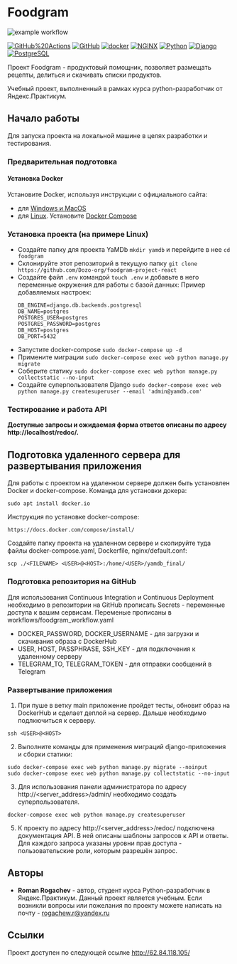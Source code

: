 # Foodgram 
![example workflow](https://github.com/Dozo-org/foodgram-project-react/actions/workflows/foodgram_workflow.yml/badge.svg)

[![GitHub%20Actions](https://img.shields.io/badge/-GitHub%20Actions-464646??style=flat-square&logo=GitHub%20actions)](https://github.com/features/actions)
[![GitHub](https://img.shields.io/badge/-GitHub-464646??style=flat-square&logo=GitHub)](https://github.com/)
[![docker](https://img.shields.io/badge/-Docker-464646??style=flat-square&logo=docker)](https://www.docker.com/)
[![NGINX](https://img.shields.io/badge/-NGINX-464646??style=flat-square&logo=NGINX)](https://nginx.org/ru/)
[![Python](https://img.shields.io/badge/-Python-464646??style=flat-square&logo=Python)](https://www.python.org/)
[![Django](https://img.shields.io/badge/-Django-464646??style=flat-square&logo=Django)](https://www.djangoproject.com/)
[![PostgreSQL](https://img.shields.io/badge/-PostgreSQL-464646??style=flat-square&logo=PostgreSQL)](https://www.postgresql.org/)

Проект Foodgram - продуктовый помощник, позволяет размещать рецепты, делиться и скачивать списки продуктов.

Учебный проект, выполненный в рамках курса python-разработчик от Яндекс.Практикум.

## Начало работы

Для запуска проекта на локальной машине в целях разработки и тестирования.

### Предварительная подготовка

#### Установка Docker
  Установите Docker, используя инструкции с официального сайта:
  - для [Windows и MacOS](https://www.docker.com/products/docker-desktop) 
  - для [Linux](https://docs.docker.com/engine/install/ubuntu/). Установите [Docker Compose](https://docs.docker.com/compose/install/)

### Установка проекта (на примере Linux)

  - Создайте папку для проекта YaMDb `mkdir yamdb` и перейдите в нее `cd foodgram`
  - Склонируйте этот репозиторий в текущую папку `git clone https://github.com/Dozo-org/foodgram-project-react`
  - Создайте файл `.env` командой `touch .env` и добавьте в него переменные окружения для работы с базой данных:
  Пример добавляемых настроек:
    ```
    DB_ENGINE=django.db.backends.postgresql
    DB_NAME=postgres
    POSTGRES_USER=postgres
    POSTGRES_PASSWORD=postgres
    DB_HOST=postgres
    DB_PORT=5432
    ```
  - Запустите docker-compose `sudo docker-compose up -d` 
  - Примените миграции `sudo docker-compose exec web python manage.py migrate`
  - Соберите статику `sudo docker-compose exec web python manage.py collectstatic --no-input`
  - Создайте суперпользователя Django `sudo docker-compose exec web python manage.py createsuperuser --email 'admin@yamdb.com'`

### Тестирование и работа API

  **Доступные запросы и ожидаемая форма ответов описаны по адресу http://localhost/redoc/.**

## Подготовка удаленного сервера для развертывания приложения

Для работы с проектом на удаленном сервере должен быть установлен Docker и docker-compose.
Команда для установки докера:
```
sudo apt install docker.io
```
Инструкция по установке docker-compose:
```
https://docs.docker.com/compose/install/
```
Создайте папку проекта на удаленном сервере и скопируйте туда файлы docker-compose.yaml, Dockerfile, nginx/default.conf:
```
scp ./<FILENAME> <USER>@<HOST>:/home/<USER>/yamdb_final/
```

### Подготовка репозитория на GitHub

Для использования Continuous Integration и Continuous Deployment необходимо в репозитории на GitHub прописать Secrets - переменные доступа к вашим сервисам.
Переменые прописаны в workflows/foodgram_workflow.yaml

* DOCKER_PASSWORD, DOCKER_USERNAME - для загрузки и скачивания образа с DockerHub 
* USER, HOST, PASSPHRASE, SSH_KEY - для подключения к удаленному серверу 
* TELEGRAM_TO, TELEGRAM_TOKEN - для отправки сообщений в Telegram

### Развертывание приложения

1. При пуше в ветку main приложение пройдет тесты, обновит образ на DockerHub и сделает деплой на сервер. Дальше необходимо подлкючиться к серверу.
```
ssh <USER>@<HOST>
```
2. Выполните команды для применения миграций django-приложения и сборки статики:
```
sudo docker-compose exec web python manage.py migrate --noinput
sudo docker-compose exec web python manage.py collectstatic --no-input 
```
3. Для использования панели администратора по адресу http://<server_address>/admin/ необходимо создать суперпользователя.
```
docker-compose exec web python manage.py createsuperuser
```
5. К проекту по адресу http://<server_address>/redoc/ подключена документация API. В ней описаны шаблоны запросов к API и ответы. Для каждого запроса указаны уровни прав доступа - пользовательские роли, которым разрешён запрос.

## Авторы

* **Roman Rogachev** - автор, студент курса Python-разработчик в Яндекс.Практикум. Данный проект является учебным.
Если возникли вопросы или пожелания по проекту можете написать на почту - rogachew.r@yandex.ru

## Ссылки

Проект доступен по следующей ссылке <http://62.84.118.105/>
